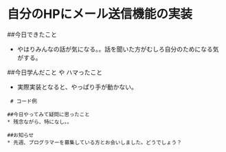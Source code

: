 # 自分のHPにメール送信機能の実装

##今日できたこと
* やはりみんなの話が気になる。。話を聞いた方がむしろ自分のためになる気がする。

##今日学んだこと や ハマったこと
* 実際実装となると、やっぱり手が動かない。

```
 # コード例

##今日やってみて疑問に思ったこと
* 残念ながら、特になし。。

##お知らせ
* 先週、プログラマーを募集している方とお会いしました。どうでしょう？
